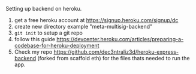 Setting up backend on heroku. 

1. get a free heroku account at https://signup.heroku.com/signup/dc
2. create new directory example "meta-multisig-backend"
3. ```git init``` to setup a git repo
4. follow this guide https://devcenter.heroku.com/articles/preparing-a-codebase-for-heroku-deployment
5. Check my repo https://github.com/dec3ntraliz3d/heroku-express-backend  (forked from scaffold eth) for the files thats needed to run the app.